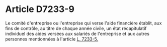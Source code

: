 # Article D7233-9

  
Le comité d'entreprise ou l'entreprise qui verse l'aide financière établit, aux fins de contrôle, au titre de chaque année civile, un état récapitulatif individuel des aides versées aux salariés de l'entreprise et aux autres personnes mentionnées à l'article [L. 7233-5.][1]

 [1]: /affichCodeArticle.do?cidTexte=LEGITEXT000006072050&idArticle=LEGIARTI000006904707&dateTexte=&categorieLien=cid